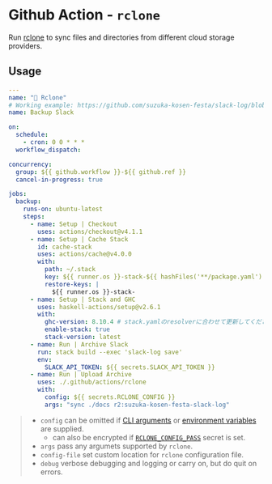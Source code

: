 # Github Action - `rclone`

Run [rclone](https://rclone.org) to sync files and directories from different cloud storage providers.

## Usage

```yaml
---
name: "🔄 Rclone"
# Working example: https://github.com/suzuka-kosen-festa/slack-log/blob/main/.github/workflows/cron.yml
name: Backup Slack

on:
  schedule:
    - cron: 0 0 * * *
  workflow_dispatch:

concurrency:
  group: ${{ github.workflow }}-${{ github.ref }}
  cancel-in-progress: true

jobs:
  backup:
    runs-on: ubuntu-latest
    steps:
      - name: Setup | Checkout
        uses: actions/checkout@v4.1.1
      - name: Setup | Cache Stack
        id: cache-stack
        uses: actions/cache@v4.0.0
        with:
          path: ~/.stack
          key: ${{ runner.os }}-stack-${{ hashFiles('**/package.yaml') }}-${{ hashFiles('**/stack.yaml.lock') }}
          restore-keys: |
            ${{ runner.os }}-stack-
      - name: Setup | Stack and GHC
        uses: haskell-actions/setup@v2.6.1
        with:
          ghc-version: 8.10.4 # stack.yamlのresolverに合わせて更新してください
          enable-stack: true
          stack-version: latest
      - name: Run | Archive Slack
        run: stack build --exec 'slack-log save'
        env:
          SLACK_API_TOKEN: ${{ secrets.SLACK_API_TOKEN }}
      - name: Run | Upload Archive
        uses: ./.github/actions/rclone
        with:
          config: ${{ secrets.RCLONE_CONFIG }}
          args: "sync ./docs r2:suzuka-kosen-festa-slack-log"
```

> - `config` can be omitted if [CLI arguments](https://rclone.org/flags/#backend-flags) or [environment variables](https://rclone.org/docs/#environment-variables) are supplied.
>   - can also be encrypted if [`RCLONE_CONFIG_PASS`](https://rclone.org/docs/#configuration-encryption) secret is set.
> - `args` pass any argumets supported by `rclone`.
> - `config-file` set custom location for `rclone` configuration file.
> - `debug` verbose debugging and logging or carry on, but do quit on errors.
